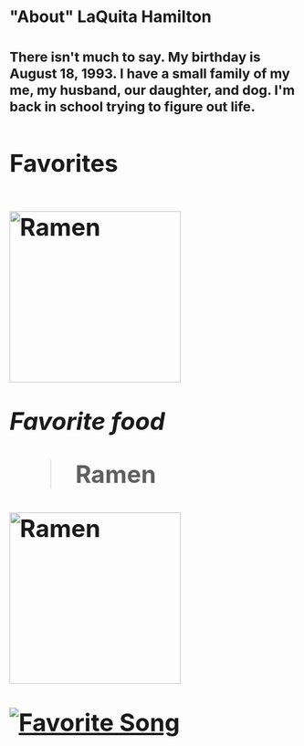 
<h1> "About" LaQuita Hamilton <h1>
    <div>
    <p>
    <p><small>There isn't much to say. My birthday is August 18, 1993. I have a small family of my me, my husband, our daughter, and dog. I'm back in school trying to figure out life.</small></p>
      
<div>
    <h2>Favorites <h2>
     <img src="https://japanalytic.com/wp-content/uploads/2016/07/ramen-2.jpg" alt="Ramen" width="300"/>
  
<em> Favorite food </em>
  <blockquote>
    Ramen
  </blockquote>
  <div>

<div>
     <img src="https://japanalytic.com/wp-content/uploads/2016/07/ramen-2.jpg" alt="Ramen" width="300"/>
     
[![Favorite Song](https://img.youtube.com/vi/VIDEO_ID/0.jpg)](https://youtu.be/ni1V2jnPKWY?si=ZhKLRX6698rprIa8)